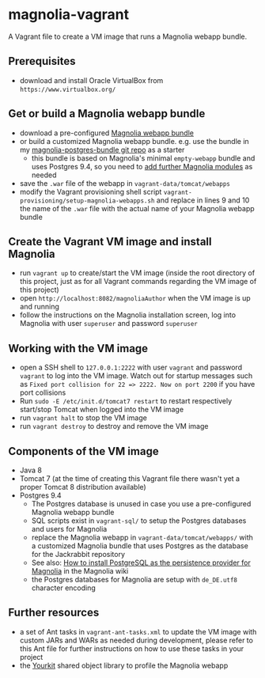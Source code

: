 # magnolia-vagrant

A Vagrant file to create a VM image that runs a Magnolia webapp bundle.

## Prerequisites
- download and install Oracle VirtualBox from `https://www.virtualbox.org/`

## Get or build a Magnolia webapp bundle
- download a pre-configured [Magnolia webapp bundle](https://documentation.magnolia-cms.com/display/DOCS/Bundles+and+webapps)
- or build a customized Magnolia webapp bundle. e.g. use the bundle in my [magnolia-postgres-bundle git repo](https://github.com/tweckert/magnolia-postgres-bundle) as a starter
   - this bundle is based on Magnolia's minimal `empty-webapp` bundle and uses Postgres 9.4, so you need to [add further Magnolia modules](https://documentation.magnolia-cms.com/display/DOCS/Creating+a+custom+bundle) as needed
- save the `.war` file of the webapp in `vagrant-data/tomcat/webapps`
- modify the Vagrant provisioning shell script `vagrant-provisioning/setup-magnolia-webapps.sh` and replace in lines 9 and 10 the name of the `.war` file with the actual name of your Magnolia webapp bundle

## Create the Vagrant VM image and install Magnolia
- run `vagrant up` to create/start the VM image (inside the root directory of this project, just as for all Vagrant commands regarding the VM image of this project)
- open `http://localhost:8082/magnoliaAuthor` when the VM image is up and running
- follow the instructions on the Magnolia installation screen, log into Magnolia with user `superuser` and password `superuser`

## Working with the VM image
- open a SSH shell to `127.0.0.1:2222` with user `vagrant` and password `vagrant` to log into the VM image. Watch out for startup messages such as `Fixed port collision for 22 => 2222. Now on port 2200` if you have port collisions
- Run `sudo -E /etc/init.d/tomcat7 restart` to restart respectively start/stop Tomcat when logged into the VM image
- run `vagrant halt` to stop the VM image
- run `vagrant destroy` to destroy and remove the VM image

## Components of the VM image
- Java 8
- Tomcat 7 (at the time of creating this Vagrant file there wasn't yet a proper Tomcat 8 distribution available)
- Postgres 9.4 
   - The Postgres database is unused in case you use a pre-configured Magnolia webapp bundle
   - SQL scripts exist in `vagrant-sql/` to setup the Postgres databases and users for Magnolia
   - replace the Magnolia webapp in `vagrant-data/tomcat/webapps/` with a customized Magnolia bundle that uses Postgres as the database for the Jackrabbit repository   
   - See also: [How to install PostgreSQL as the persistence provider for Magnolia](https://wiki.magnolia-cms.com/display/WIKI/How+to+install+PostgreSQL+as+the+persistence+provider+for+Magnolia) in the Magnolia wiki
   - the Postgres databases for Magnolia are setup with `de_DE.utf8` character encoding
   
## Further resources
- a set of Ant tasks in `vagrant-ant-tasks.xml` to update the VM image with custom JARs and WARs as needed during development, please refer to this Ant file for further instructions on how to use these tasks in your project
- the [Yourkit](https://www.yourkit.com/) shared object library to profile the Magnolia webapp